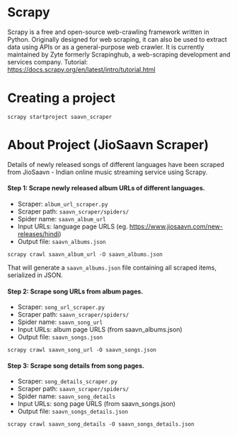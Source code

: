 # Scrapy
Scrapy is a free and open-source web-crawling framework written in Python. Originally designed for web scraping, it can also be used to extract data using APIs or as a general-purpose web crawler. It is currently maintained by Zyte formerly Scrapinghub, a web-scraping development and services company.
Tutorial: https://docs.scrapy.org/en/latest/intro/tutorial.html

# Creating a project
```
scrapy startproject saavn_scraper
```

# About Project (JioSaavn Scraper)
Details of newly released songs of different languages have been scraped from JioSaavn - Indian online music streaming service using Scrapy.
#### Step 1: Scrape newly released album URLs of different languages.
* Scraper: `album_url_scraper.py`
* Scraper path: `saavn_scraper/spiders/`
* Spider name: `saavn_album_url`
* Input URLs: language page URLS (eg. https://www.jiosaavn.com/new-releases/hindi)
* Output file: `saavn_albums.json`
```
scrapy crawl saavn_album_url -O saavn_albums.json
```
That will generate a `saavn_albums.json` file containing all scraped items, serialized in JSON.
#### Step 2: Scrape song URLs from album pages.
* Scraper: `song_url_scraper.py`
* Scraper path: `saavn_scraper/spiders/`
* Spider name: `saavn_song_url`
* Input URLs: album page URLS (from saavn_albums.json)
* Output file: `saavn_songs.json`
```
scrapy crawl saavn_song_url -O saavn_songs.json
```
#### Step 3: Scrape song details from song pages.
* Scraper: `song_details_scraper.py`
* Scraper path: `saavn_scraper/spiders/`
* Spider name: `saavn_song_details`
* Input URLs: song page URLS (from saavn_songs.json)
* Output file: `saavn_songs_details.json`
```
scrapy crawl saavn_song_details -O saavn_songs_details.json
```


